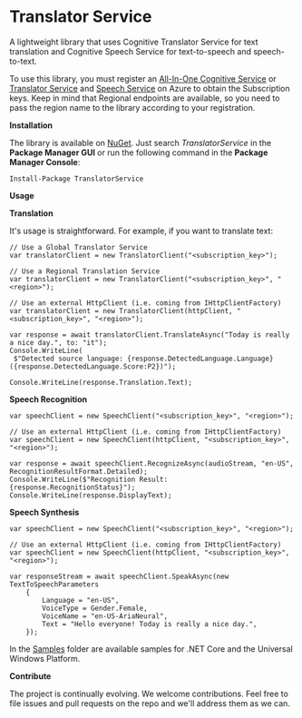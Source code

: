 # Translator Service
A lightweight library that uses Cognitive Translator Service for text translation and Cognitive Speech Service for text-to-speech and speech-to-text.

To use this library, you must register an [All-In-One Cognitive Service](https://portal.azure.com/#create/Microsoft.CognitiveServicesAllInOne) or [Translator Service](https://portal.azure.com/#create/Microsoft.CognitiveServicesTextTranslation) and [Speech Service](https://portal.azure.com/#create/Microsoft.CognitiveServicesSpeechServices) on Azure to obtain the Subscription keys. Keep in mind that Regional endpoints are available, so you need to pass the region name to the library according to your registration.

**Installation**

The library is available on [NuGet](https://www.nuget.org/packages/TranslatorService/). Just search *TranslatorService* in the **Package Manager GUI** or run the following command in the **Package Manager Console**:    

    Install-Package TranslatorService
    
**Usage**

**Translation**

It's usage is straightforward. For example, if you want to translate text:

    // Use a Global Translator Service
    var translatorClient = new TranslatorClient("<subscription_key>");

    // Use a Regional Translation Service
    var translatorClient = new TranslatorClient("<subscription_key>", "<region>");
    
    // Use an external HttpClient (i.e. coming from IHttpClientFactory)
    var translatorClient = new TranslatorClient(httpClient, "<subscription_key>", "<region>");
    
    var response = await translatorClient.TranslateAsync("Today is really a nice day.", to: "it");
    Console.WriteLine(
     $"Detected source language: {response.DetectedLanguage.Language} ({response.DetectedLanguage.Score:P2})");
    
    Console.WriteLine(response.Translation.Text);

**Speech Recognition**

    var speechClient = new SpeechClient("<subscription_key>", "<region>");
    
    // Use an external HttpClient (i.e. coming from IHttpClientFactory)
    var speechClient = new SpeechClient(httpClient, "<subscription_key>", "<region>");

    var response = await speechClient.RecognizeAsync(audioStream, "en-US", RecognitionResultFormat.Detailed);
    Console.WriteLine($"Recognition Result: {response.RecognitionStatus}");
    Console.WriteLine(response.DisplayText);

**Speech Synthesis**

    var speechClient = new SpeechClient("<subscription_key>", "<region>");
    
    // Use an external HttpClient (i.e. coming from IHttpClientFactory)
    var speechClient = new SpeechClient(httpClient, "<subscription_key>", "<region>");

    var responseStream = await speechClient.SpeakAsync(new TextToSpeechParameters
        {
            Language = "en-US",
            VoiceType = Gender.Female,
            VoiceName = "en-US-AriaNeural",
            Text = "Hello everyone! Today is really a nice day.",
        });

In the [Samples](https://github.com/marcominerva/TranslatorService/tree/master/Samples) folder are available samples for .NET Core and the Universal Windows Platform.

**Contribute**

The project is continually evolving. We welcome contributions. Feel free to file issues and pull requests on the repo and we'll address them as we can. 
